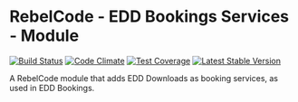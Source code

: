 # RebelCode - EDD Bookings Services - Module

[![Build Status](https://travis-ci.org/RebelCode/rcmod-eddbk-services.svg?branch=master)](https://travis-ci.org/rebelcode/rcmod-eddbk-services)
[![Code Climate](https://codeclimate.com/github/RebelCode/rcmod-eddbk-services/badges/gpa.svg)](https://codeclimate.com/github/RebelCode/rcmod-eddbk-services)
[![Test Coverage](https://codeclimate.com/github/RebelCode/rcmod-eddbk-services/badges/coverage.svg)](https://codeclimate.com/github/RebelCode/rcmod-eddbk-services/coverage)
[![Latest Stable Version](https://poser.pugx.org/rebelcode/rcmod-eddbk-services/version)](https://packagist.org/packages/rebelcode/rcmod-eddbk-services)

A RebelCode module that adds EDD Downloads as booking services, as used in EDD Bookings.
